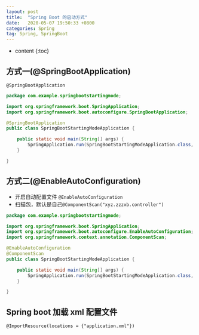 ```yaml
---
layout: post
title:  "Spring Boot 的启动方式"
date:   2020-05-07 19:50:33 +0800
categories: Spring
tag: Spring, SpringBoot
---
```


* content
{:toc}

## 方式一(@SpringBootApplication)

`@SpringBootApplication`

```java
package com.example.springbootstartingmode;

import org.springframework.boot.SpringApplication;
import org.springframework.boot.autoconfigure.SpringBootApplication;

@SpringBootApplication
public class SpringBootStartingModeApplication {

    public static void main(String[] args) {
        SpringApplication.run(SpringBootStartingModeApplication.class, args);
    }

}
```

## 方式二(@EnableAutoConfiguration)

* 开启自动配置文件 `@EnableAutoConfiguration`
* 扫描包，默认是自己`@ComponentScan("xyz.zzzxb.controller")`

```java
package com.example.springbootstartingmode;

import org.springframework.boot.SpringApplication;
import org.springframework.boot.autoconfigure.EnableAutoConfiguration;
import org.springframework.context.annotation.ComponentScan;

@EnableAutoConfiguration
@ComponentScan
public class SpringBootStartingModeApplication {

    public static void main(String[] args) {
        SpringApplication.run(SpringBootStartingModeApplication.class, args);
    }

}

```

## Spring boot 加载 xml 配置文件

`@ImportResource(locations = {"application.xml"})`

